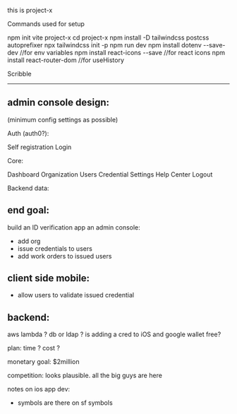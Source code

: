 this is project-x

Commands used for setup

npm init vite project-x
cd project-x
npm install -D tailwindcss postcss autoprefixer
npx tailwindcss init -p
npm run dev
npm install dotenv --save-dev //for env variables
npm install react-icons --save //for react icons
npm install react-router-dom //for useHistory

Scribble

---

## admin console design:

(minimum config settings as possible)

Auth (auth0?):

Self registration
Login

Core:

Dashboard
Organization
Users
Credential
Settings
Help Center
Logout

Backend data:

## end goal:

build an ID verification app
an admin console:

- add org
- issue credentials to users
- add work orders to issued users

## client side mobile:

- allow users to validate issued credential

## backend:

aws lambda ?
db or ldap ?
is adding a cred to iOS and google wallet free?

plan:
time ?
cost ?

monetary goal:
$2million

competition:
looks plausible.
all the big guys are here

notes on ios app dev:

- symbols are there on sf symbols
